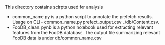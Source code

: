 This directory contains scirpts used for analysis

- common_name.py is a python script to annotate the prefetch results. Usage on CLI - common_name.py prefect_output.csv ../db/Content.csv. 
- FooDB_clean.ipynb is a python notebook used for extracting relevant features from the FooDB database. The output file summarizing relevant FooDB data is under db/common_name.csv